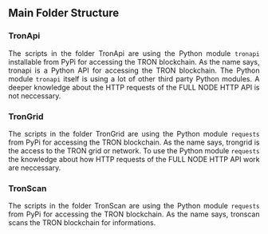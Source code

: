 ## Main Folder Structure

### TronApi

<p align="justify">
The scripts in the folder TronApi are using the Python module <code>tronapi</code> installable from PyPi for accessing the TRON blockchain. As the name says, tronapi is a Python API for accessing the TRON blockchain. The Python module <code>tronapi</code> itself is using a lot of other third party Python modules. A deeper knowledge about the HTTP requests of the FULL NODE HTTP API is not neccessary.
</p>

### TronGrid

<p align="justify">
The scripts in the folder TronGrid are using the Python module <code>requests</code> from PyPi for accessing the TRON blockchain. As the name says, trongrid is the access to the TRON grid or network. To use the Python module <code>requests</code> the knowledge about how HTTP requests of the FULL NODE HTTP API work are neccessary.
</p>

### TronScan

<p align="justify">
The scripts in the folder TronScan are using the Python module <code>requests</code> from PyPi for accessing the TRON blockchain. As the name says, tronscan scans the TRON blockchain for informations.
</p>

